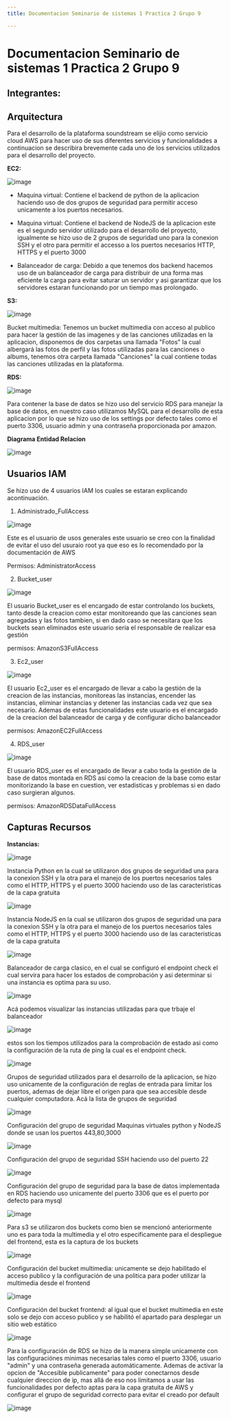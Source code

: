 ```yaml
---
title: Documentacion Seminario de sistemas 1 Practica 2 Grupo 9

---
```


# Documentacion Seminario de sistemas 1 Practica 2 Grupo 9

## Integrantes:


## Arquitectura
Para el desarrollo de la plataforma soundstream se elijio como servicio cloud AWS para hacer uso de sus diferentes servicios y funcionalidades a continuacion se describira brevemente cada uno de los servicios utilizados para el desarrollo del proyecto.

**EC2:**

![image](https://hackmd.io/_uploads/ByI54zppC.png)


* Maquina virtual: Contiene el backend de python de la aplicacion haciendo uso de dos grupos de seguridad para permitir acceso unicamente a los puertos necesarios.
 
* Maquina virtual: Contiene el backend de NodeJS de la aplicacion este es el segundo servidor utilizado para el desarrollo del proyecto, igualmente se hizo uso de 2 grupos de seguridad uno para la conexion SSH y el otro para permitir el accesso a los puertos necesarios HTTP, HTTPS y el puerto 3000

* Balanceador de carga:  Debido a que tenemos dos backend hacemos uso de un balanceador de carga para distribuir de una forma mas eficiente la carga para evitar saturar un servidor y asi garantizar que los servidores estaran funcionando por un tiempo mas prolongado.

**S3:**

![image](https://hackmd.io/_uploads/H1Un4G66C.png)

Bucket multimedia: Tenemos un bucket multimedia con acceso al publico para hacer la gestión de las imagenes y de las canciones utilizadas en la aplicacion, disponemos de dos carpetas una llamada "Fotos" la cual albergará las fotos de perfil y las fotos utilizadas para las canciones o albums, tenemos otra carpeta llamada "Canciones" la cual contiene todas las canciones utilizadas en la plataforma. 

**RDS:**

![image](https://hackmd.io/_uploads/r1CTNfTTR.png)

Para contener la base de datos se hizo uso del servicio RDS para manejar la base de datos, en nuestro caso utilizamos MySQL para el desarrollo de esta aplicacion por lo que se hizo uso de los settings por defecto tales como el puerto 3306, usuario admin y una contraseña proporcionada por amazon.

**Diagrama Entidad  Relacion**

![image](https://hackmd.io/_uploads/HJnDrfTpC.png)

## Usuarios IAM

Se hizo uso de 4 usuarios IAM los cuales se estaran explicando acontinuación.

1. Administrado_FullAccess

![image](https://hackmd.io/_uploads/By_ABGaaC.png)

Este es el usuario de usos generales este usuario se creo con la finalidad de evitar el uso del usuraio root ya que eso es lo recomendado por la documentación de AWS

Permisos: AdministratorAccess

2. Bucket_user

![image](https://hackmd.io/_uploads/Hk-g8MpTA.png)

El usuario Bucket_user es el encargado de estar controlando los buckets, tanto desde la creacion como estar monitoreando que las canciones sean agregadas y las fotos tambien, si en dado caso se necesitara que los buckets sean eliminados este usuario seria el responsable de realizar esa gestión

permisos: AmazonS3FullAccess

3. Ec2_user

![image](https://hackmd.io/_uploads/BJjQUG6pC.png)

El usuario Ec2_user es el encargado de llevar a cabo la gestión de la creacion de las instancias, monitoreas las instancias, encender las instancias, eliminar instancias y detener las instancias cada vez que sea necesario. Ademas de estas funcionalidades este usuario es el encargado de la creacion del balanceador de carga y de configurar dicho balanceador

permisos: AmazonEC2FullAccess

4. RDS_user

![image](https://hackmd.io/_uploads/SkQiUz66C.png)

El usuario RDS_user es el encargado de llevar a cabo toda la gestión de la base de datos montada en RDS asi como la creacion de la base como estar monitorizando la base en cuestion, ver estadisticas y problemas si en dado caso surgieran algunos.

permisos: AmazonRDSDataFullAccess

## Capturas Recursos

**Instancias:**

![image](https://hackmd.io/_uploads/Hy1fvMa6R.png)

Instancia Python en la cual se utilizaron dos grupos de seguridad una para la conexion SSH y la otra para el manejo de los puertos necesarios tales como el HTTP, HTTPS y el puerto 3000 haciendo uso de las caracteristicas de la capa gratuita

![image](https://hackmd.io/_uploads/r1NLPfTpR.png)


Instancia NodeJS en la cual se utilizaron dos grupos de seguridad una para la conexion SSH y la otra para el manejo de los puertos necesarios tales como el HTTP, HTTPS y el puerto 3000 haciendo uso de las caracteristicas de la capa gratuita

![image](https://hackmd.io/_uploads/r1JPwG660.png)

Balanceador de carga clasico, en el cual se configuró el endpoint check el cual servira para hacer los estados de comprobación y asi determinar si una instancia es optima para su uso.

![image](https://hackmd.io/_uploads/SyTwDfTaR.png)

Acá podemos visualizar las instancias utilizadas para que trbaje el balanceador

![image](https://hackmd.io/_uploads/HJKOwMaTA.png)

estos son los tiempos utilizados para la comprobación de estado asi como la configuración de la ruta de ping la cual es el endpoint check.

![image](https://hackmd.io/_uploads/SyJ5DGTTC.png)

Grupos de seguridad utilizados para el desarrollo de la aplicacion, se hizo uso unicamente de la configuración de reglas de entrada para limitar los puertos, ademas de dejar libre el origen para que sea accesible desde cualquier computadora. Acá la lista de grupos de seguridad

![image](https://hackmd.io/_uploads/rkA9vG6pR.png)

Configuración del grupo de seguridad Maquinas virtuales python y NodeJS donde se usan los puertos 443,80,3000

![image](https://hackmd.io/_uploads/rynsPfpTA.png)

Configuración del grupo de seguridad SSH haciendo uso del puerto 22

![image](https://hackmd.io/_uploads/r1v2Pfp6R.png)

Configuración del grupo de seguridad para la base de datos implementada en RDS haciendo uso unicamente del puerto 3306 que es el puerto por defecto para mysql

![image](https://hackmd.io/_uploads/rkV6vzT6A.png)

Para s3 se utilizaron dos buckets como bien se mencionó anteriormente uno es para toda la multimedia y el otro especificamente para el despliegue del frontend, esta es la captura de los buckets

![image](https://hackmd.io/_uploads/BJKRvf6T0.png)

Configuración del bucket multimedia: unicamente se dejo habilitado el acceso publico y la configuración de una politica para poder utilizar la multimedia desde el frontend

![image](https://hackmd.io/_uploads/B1s1_MT6A.png)

Configuración del bucket frontend: al igual que el bucket multimedia en este solo se dejo con acceso publico y se habilitó el apartado para desplegar un sitio web estático

![image](https://hackmd.io/_uploads/HyuxOM6a0.png)

Para la configuración de RDS se hizo de la manera simple unicamente con las configuraciónes minimas necesarias tales como el puerto 3306, usuario "admin" y una contraseña generada automáticamente. Ademas de activar la opcion de "Accesible publicamente" para poder conectarnos desde cualquier direccion de ip, mas allá de eso nos limitamos a usar las funcionalidades por defecto aptas para la capa gratuita de AWS y configurar el grupo de seguridad correcto para evitar el creado por default

![image](https://hackmd.io/_uploads/HJKW_MTTR.png)

